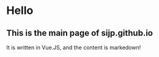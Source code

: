 # Hello

## This is the main page of sijp.github.io

It is written in Vue.JS, and the content is markedown!
